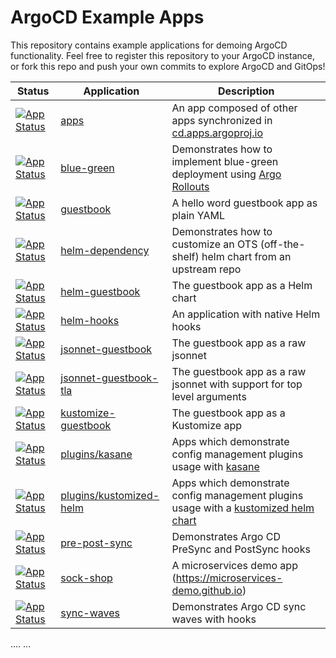 # ArgoCD Example Apps

This repository contains example applications for demoing ArgoCD functionality. Feel free
to register this repository to your ArgoCD instance, or fork this repo and push your own commits
to explore ArgoCD and GitOps!

| Status                                                                    | Application                                        | Description                                                                                                              |
| ------------------------------------------------------------------------- | -------------------------------------------------- | ------------------------------------------------------------------------------------------------------------------------ |
| [![App Status][badge_sync_example_apps]][app_sync_example_apps]           | [apps](apps/)                                      | An app composed of other apps synchronized in [cd.apps.argoproj.io][app_sync_example_apps]                               |
| [![App Status][badge_blue_green]][app_blue_green]                         | [blue-green](blue-green/)                          | Demonstrates how to implement blue-green deployment using [Argo Rollouts](https://github.com/argoproj/argo-rollouts)     |
| [![App Status][badge_guestbook]][app_guestbook]                           | [guestbook](guestbook/)                            | A hello word guestbook app as plain YAML                                                                                 |
| [![App Status][badge_helm_dependency]][app_helm_dependency]               | [helm-dependency](helm-dependency/)                | Demonstrates how to customize an OTS (off-the-shelf) helm chart from an upstream repo                                    |
| [![App Status][badge_helm_guestbook]][app_helm_guestbook]                 | [helm-guestbook](helm-guestbook/)                  | The guestbook app as a Helm chart                                                                                        |
| [![App Status][badge_helm_hooks]][app_helm_hooks]                         | [helm-hooks](helm-hooks/)                          | An application with native Helm hooks                                                                                    |
| [![App Status][badge_jsonnet_guestbook]][app_jsonnet_guestbook]           | [jsonnet-guestbook](jsonnet-guestbook/)            | The guestbook app as a raw jsonnet                                                                                       |
| [![App Status][badge_jsonnet_guestbook_tla]][app_jsonnet_guestbook_tla]   | [jsonnet-guestbook-tla](jsonnet-guestbook-tla/)    | The guestbook app as a raw jsonnet with support for top level arguments                                                  |
| [![App Status][badge_kustomize_guestbook]][app_kustomize_guestbook]       | [kustomize-guestbook](kustomize-guestbook/)        | The guestbook app as a Kustomize app                                                                                     |
| [![App Status][badge_plugin_kasane]][app_plugin_kasane]                   | [plugins/kasane](plugins/kasane)                   | Apps which demonstrate config management plugins usage with [kasane](plugins/kasane/README.md)                           |
| [![App Status][badge_plugin_kustomized_helm]][app_plugin_kustomized_helm] | [plugins/kustomized-helm](plugins/kustomized-helm) | Apps which demonstrate config management plugins usage with a [kustomized helm chart](plugins/kustomized-helm/README.md) |
| [![App Status][badge_pre_post_sync]][app_pre_post_sync]                   | [pre-post-sync](pre-post-sync/)                    | Demonstrates Argo CD PreSync and PostSync hooks                                                                          |
| [![App Status][badge_sock_shop]][app_sock_shop]                           | [sock-shop](sock-shop/)                            | A microservices demo app (https://microservices-demo.github.io)                                                          |
| [![App Status][badge_sync_waves]][app_sync_waves]                         | [sync-waves](sync-waves/)                          | Demonstrates Argo CD sync waves with hooks                                                                               |

[app_sync_example_apps]: https://cd.apps.argoproj.io/applications/sync-example-apps
[badge_sync_example_apps]: https://cd.apps.argoproj.io/api/badge?revision=true&name=sync-example-apps
[app_blue_green]: https://cd.apps.argoproj.io/applications/example.blue-green
[badge_blue_green]: https://cd.apps.argoproj.io/api/badge?revision=true&name=example.blue-green
[app_guestbook]: https://cd.apps.argoproj.io/applications/example.guestbook
[badge_guestbook]: https://cd.apps.argoproj.io/api/badge?revision=true&name=example.guestbook
[app_helm_dependency]: https://cd.apps.argoproj.io/applications/example.helm-dependency
[badge_helm_dependency]: https://cd.apps.argoproj.io/api/badge?revision=true&name=example.helm-dependency
[app_helm_guestbook]: https://cd.apps.argoproj.io/applications/example.helm-guestbook
[badge_helm_guestbook]: https://cd.apps.argoproj.io/api/badge?revision=true&name=example.helm-guestbook
[app_helm_hooks]: https://cd.apps.argoproj.io/applications/example.helm-hooks
[badge_helm_hooks]: https://cd.apps.argoproj.io/api/badge?revision=true&name=example.helm-hooks
[app_jsonnet_guestbook]: https://cd.apps.argoproj.io/applications/example.jsonnet-guestbook
[badge_jsonnet_guestbook]: https://cd.apps.argoproj.io/api/badge?revision=true&name=example.jsonnet-guestbook
[app_jsonnet_guestbook_tla]: https://cd.apps.argoproj.io/applications/example.jsonnet-guestbook-tla
[badge_jsonnet_guestbook_tla]: https://cd.apps.argoproj.io/api/badge?revision=true&name=example.jsonnet-guestbook-tla
[app_kustomize_guestbook]: https://cd.apps.argoproj.io/applications/example.kustomize-guestbook
[badge_kustomize_guestbook]: https://cd.apps.argoproj.io/api/badge?revision=true&name=example.kustomize-guestbook
[app_plugin_kasane]: https://cd.apps.argoproj.io/applications/example.plugin-kasane
[badge_plugin_kasane]: https://cd.apps.argoproj.io/api/badge?revision=true&name=example.plugin-kasane
[app_plugin_kustomized_helm]: https://cd.apps.argoproj.io/applications/example.plugin-kustomized-helm
[badge_plugin_kustomized_helm]: https://cd.apps.argoproj.io/api/badge?revision=true&name=example.plugin-kustomized-helm
[app_pre_post_sync]: https://cd.apps.argoproj.io/applications/example.pre-post-sync
[badge_pre_post_sync]: https://cd.apps.argoproj.io/api/badge?revision=true&name=example.pre-post-sync
[app_sock_shop]: https://cd.apps.argoproj.io/applications/example.sock-shop
[badge_sock_shop]: https://cd.apps.argoproj.io/api/badge?revision=true&name=example.sock-shop
[app_sync_waves]: https://cd.apps.argoproj.io/applications/example.sync-waves
[badge_sync_waves]: https://cd.apps.argoproj.io/api/badge?revision=true&name=example.sync-waves

....
...
